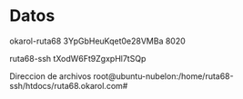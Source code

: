 # Datos
okarol-ruta68
3YpGbHeuKqet0e28VMBa
8020

ruta68-ssh
tXodW6Ft9ZgxpHl7tSQp

Direccion de archivos
root@ubuntu-nubelon:/home/ruta68-ssh/htdocs/ruta68.okarol.com# 